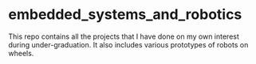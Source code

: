 # embedded_systems_and_robotics
This repo contains all the projects that I have done on my own interest during under-graduation. It also includes various prototypes of robots on wheels. 

